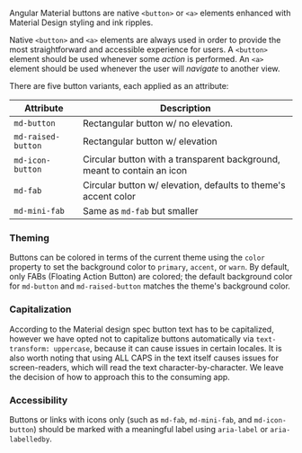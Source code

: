 Angular Material buttons are native `<button>` or `<a>` elements enhanced with Material Design
styling and ink ripples.

<!-- example(button-overview) -->

Native `<button>` and `<a>` elements are always used in order to provide the most straightforward
and accessible experience for users. A `<button>` element should be used whenever some _action_
is performed. An `<a>` element should be used whenever the user will _navigate_ to another view.


There are five button variants, each applied as an attribute:

| Attribute          | Description                                                                 |
|--------------------|-----------------------------------------------------------------------------|
| `md-button`        | Rectangular button w/ no elevation.                                         |
| `md-raised-button` | Rectangular button w/ elevation                                             |
| `md-icon-button`   | Circular button with a transparent background, meant to contain an icon     |
| `md-fab`           | Circular button w/ elevation, defaults to theme's accent color              |
| `md-mini-fab`      | Same as `md-fab` but smaller                                                |


### Theming
Buttons can be colored in terms of the current theme using the `color` property to set the
background color to `primary`, `accent`, or `warn`. By default, only FABs (Floating Action Button) 
are colored; the default background color for `md-button` and `md-raised-button` matches the theme's 
background color.

### Capitalization
According to the Material design spec button text has to be capitalized, however we have opted not
to capitalize buttons automatically via `text-transform: uppercase`, because it can cause issues in
certain locales. It is also worth noting that using ALL CAPS in the text itself causes issues for
screen-readers, which will read the text character-by-character. We leave the decision of how to
approach this to the consuming app.

### Accessibility

Buttons or links with icons only (such as `md-fab`, `md-mini-fab`, and `md-icon-button`) should 
be marked with a meaningful label using `aria-label` or `aria-labelledby`.

